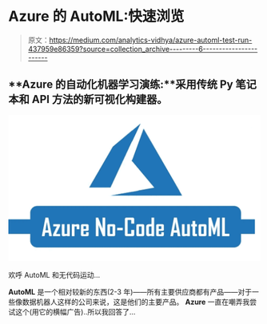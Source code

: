# Azure 的 AutoML:快速浏览

> 原文：<https://medium.com/analytics-vidhya/azure-automl-test-run-437959e86359?source=collection_archive---------6----------------------->

## **Azure 的自动化机器学习演练:**采用传统 Py 笔记本和 API 方法的新可视化构建器。

![](img/08523dd2902760319e6da4a8a144a0e1.png)

欢呼 AutoML 和无代码运动…

**AutoML** 是一个相对较新的东西(2-3 年)——所有主要供应商都有产品——对于一些像数据机器人这样的公司来说，这是他们的主要产品。 **Azure** 一直在嘲弄我尝试这个(用它的横幅广告)..所以我回答了…